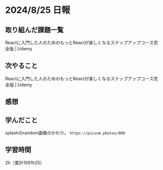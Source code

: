 # 2024/8/25 日報
## 取り組んだ課題一覧
Reactに入門した人のためのもっとReactが楽しくなるステップアップコース完全版 | Udemy

## 次やること
Reactに入門した人のためのもっとReactが楽しくなるステップアップコース完全版 | Udemy

## 感想


## 学んだこと
splashのrandom画像のかわり。
`https://picsum.photos/800  `

## 学習時間
2h（累計1091h25）
